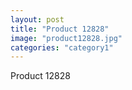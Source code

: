 ```yaml
---
layout: post
title: "Product 12828"
image: "product12828.jpg"
categories: "category1"
---
```

Product 12828
